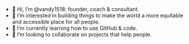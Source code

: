 - 👋 Hi, I’m @vandy1518: founder, coach & consultant. 
- 👀 I’m interested in building things to make the world a more equitable and accessible place for all people. 
- 🌱 I’m currently learning how to use GitHub & code.
- 💞️ I’m looking to collaborate on projects that help people.

<!---
vandy1518/vandy1518 is a ✨ special ✨ repository because its `README.md` (this file) appears on your GitHub profile.
You can click the Preview link to take a look at your changes.
--->
